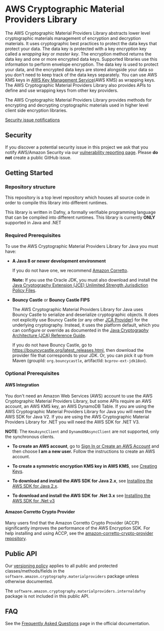 # AWS Cryptographic Material Providers Library

The AWS Cryptographic Material Providers Library abstracts lower level cryptographic materials management of encryption and decryption materials.
It uses cryptographic best practices to protect the data keys that protect your data.
The data key is protected with a key encryption key called a *wrapping key* or *master key*.
The encryption method returns the data key and one or more encrypted data keys.
Supported libraries use this information to perform envelope encryption.
The data key is used to protect your data,
and the encrypted data keys are stored alongside your data
so you don't need to keep track of the data keys separately.
You can use AWS KMS keys in [AWS Key Management Service](https://aws.amazon.com/kms/)(AWS KMS) as wrapping keys.
The AWS Cryptographic Material Providers Library
also provides APIs to define and use wrapping keys from other key providers. 

The AWS Cryptographic Material Providers Library provides methods for encrypting and decrypting cryptographic materials used in higher level client side encryption libraries. 

[Security issue notifications](./CONTRIBUTING.md#security-issue-notifications)

## Security
If you discover a potential security issue in this project
we ask that you notify AWS/Amazon Security via our
[vulnerability reporting page](http://aws.amazon.com/security/vulnerability-reporting/).
Please **do not** create a public GitHub issue.

## Getting Started

### Repository structure
This repository is a top level repository which houses all source code in order to compile this library into
different runtimes.

This library is written in Dafny, a formally verifiable programming language that can be compiled into
different runtimes. This library is currently **ONLY** supported in Java and .NET 

### Required Prerequisites
To use the AWS Cryptographic Material Providers Library for Java you must have:

* **A Java 8 or newer development environment**

  If you do not have one, we recommend [Amazon Corretto](https://aws.amazon.com/corretto/).

  **Note:** If you use the Oracle JDK, you must also download and install the [Java Cryptography Extension (JCE) Unlimited Strength Jurisdiction Policy Files](http://www.oracle.com/technetwork/java/javase/downloads/jce8-download-2133166.html).

* **Bouncy Castle** or **Bouncy Castle FIPS**

  The AWS Cryptographic Material Providers Library for Java uses Bouncy Castle to serialize and deserialize cryptographic objects.
  It does not explicitly use Bouncy Castle (or any other [JCA Provider](https://docs.oracle.com/javase/8/docs/api/java/security/Provider.html)) for the underlying cryptography.
  Instead, it uses the platform default, which you can configure or override as documented in the
  [Java Cryptography Architecture (JCA) Reference Guide](https://docs.oracle.com/javase/9/security/java-cryptography-architecture-jca-reference-guide.htm#JSSEC-GUID-2BCFDD85-D533-4E6C-8CE9-29990DEB0190).

  If you do not have Bouncy Castle, go to https://bouncycastle.org/latest_releases.html, then download the provider file that corresponds to your JDK.
  Or, you can pick it up from Maven (groupId: `org.bouncycastle`, artifactId: `bcprov-ext-jdk18on`).

### Optional Prerequisites

#### AWS Integration
You don't need an Amazon Web Services (AWS) account to use the AWS Cryptographic Material Providers Library, but some APIs require an AWS account, an AWS KMS key, an AWS DynamoDB Table. 
If you are using the AWS Cryptographic Material Providers Library for Java you will need the AWS SDK for Java V2.
If you are using the AWS Cryptographic Material Providers Library for .NET you will need the AWS SDK for .NET V3.

**NOTE**: The `KmsAsyncClient` and `DynamoDBAsyncClient` are not supported, only the synchronous clients.

* **To create an AWS account**, go to [Sign In or Create an AWS Account](https://portal.aws.amazon.com/gp/aws/developer/registration/index.html) and then choose **I am a new user.** Follow the instructions to create an AWS account.

* **To create a symmetric encryption KMS key in AWS KMS**, see [Creating Keys](https://docs.aws.amazon.com/kms/latest/developerguide/create-keys.html).

* **To download and install the AWS SDK for Java 2.x**, see [Installing the AWS SDK for Java 2.x](https://docs.aws.amazon.com/sdk-for-java/v2/developer-guide/getting-started.html).
* **To download and install the AWS SDK for .Net 3.x** see [Installing the AWS SDK for .Net v3](https://docs.aws.amazon.com/sdk-for-net/v3/developer-guide/welcome.html)

#### Amazon Corretto Crypto Provider
Many users find that the Amazon Corretto Crypto Provider (ACCP) significantly improves the performance of the AWS Encryption SDK.
For help installing and using ACCP, see the [amazon-corretto-crypto-provider repository](https://github.com/corretto/amazon-corretto-crypto-provider).

## Public API

Our [versioning policy](./VERSIONING.rst) applies to all public and protected classes/methods/fields
in the  `software.amazon.cryptography.materialproviders` package unless otherwise documented.

The `software.amazon.cryptography.materialproviders.internaldafny` package is not included in this public API.

## FAQ

See the [Frequently Asked Questions](https://docs.aws.amazon.com/encryption-sdk/latest/developer-guide/faq.html) page in the official documentation.
